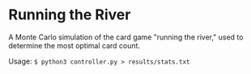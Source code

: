 # Running the River
A Monte Carlo simulation of the card game "running the river," used to determine the most optimal card count.

Usage: `$ python3 controller.py > results/stats.txt`
